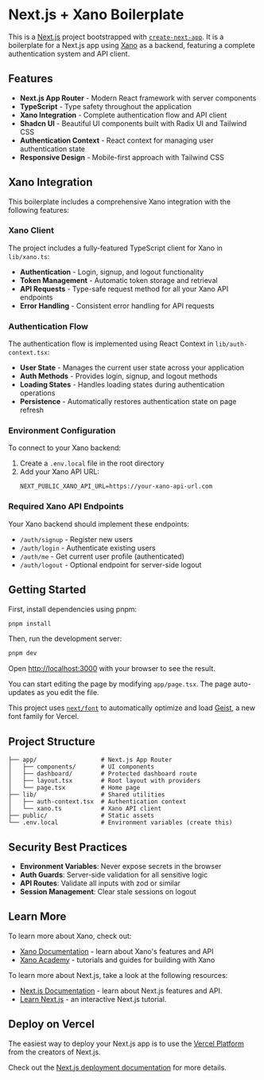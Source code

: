 # Next.js + Xano Boilerplate

This is a [Next.js](https://nextjs.org) project bootstrapped with [`create-next-app`](https://nextjs.org/docs/app/api-reference/cli/create-next-app). It is a boilerplate for a Next.js app using [Xano](https://xano.com) as a backend, featuring a complete authentication system and API client.

## Features

- **Next.js App Router** - Modern React framework with server components
- **TypeScript** - Type safety throughout the application
- **Xano Integration** - Complete authentication flow and API client
- **Shadcn UI** - Beautiful UI components built with Radix UI and Tailwind CSS
- **Authentication Context** - React context for managing user authentication state
- **Responsive Design** - Mobile-first approach with Tailwind CSS

## Xano Integration

This boilerplate includes a comprehensive Xano integration with the following features:

### Xano Client

The project includes a fully-featured TypeScript client for Xano in `lib/xano.ts`:

- **Authentication** - Login, signup, and logout functionality
- **Token Management** - Automatic token storage and retrieval
- **API Requests** - Type-safe request method for all your Xano API endpoints
- **Error Handling** - Consistent error handling for API requests

### Authentication Flow

The authentication flow is implemented using React Context in `lib/auth-context.tsx`:

- **User State** - Manages the current user state across your application
- **Auth Methods** - Provides login, signup, and logout methods
- **Loading States** - Handles loading states during authentication operations
- **Persistence** - Automatically restores authentication state on page refresh

### Environment Configuration

To connect to your Xano backend:

1. Create a `.env.local` file in the root directory
2. Add your Xano API URL:
   ```
   NEXT_PUBLIC_XANO_API_URL=https://your-xano-api-url.com
   ```

### Required Xano API Endpoints

Your Xano backend should implement these endpoints:

- `/auth/signup` - Register new users
- `/auth/login` - Authenticate existing users
- `/auth/me` - Get current user profile (authenticated)
- `/auth/logout` - Optional endpoint for server-side logout

## Getting Started

First, install dependencies using pnpm:

```bash
pnpm install
```

Then, run the development server:

```bash
pnpm dev
```

Open [http://localhost:3000](http://localhost:3000) with your browser to see the result.

You can start editing the page by modifying `app/page.tsx`. The page auto-updates as you edit the file.

This project uses [`next/font`](https://nextjs.org/docs/app/building-your-application/optimizing/fonts) to automatically optimize and load [Geist](https://vercel.com/font), a new font family for Vercel.

## Project Structure

```
├── app/                  # Next.js App Router
│   ├── components/       # UI components
│   ├── dashboard/        # Protected dashboard route
│   ├── layout.tsx        # Root layout with providers
│   └── page.tsx          # Home page
├── lib/                  # Shared utilities
│   ├── auth-context.tsx  # Authentication context
│   └── xano.ts           # Xano API client
├── public/               # Static assets
└── .env.local            # Environment variables (create this)
```

## Security Best Practices

- **Environment Variables**: Never expose secrets in the browser
- **Auth Guards**: Server-side validation for all sensitive logic
- **API Routes**: Validate all inputs with zod or similar
- **Session Management**: Clear stale sessions on logout

## Learn More

To learn more about Xano, check out:

- [Xano Documentation](https://docs.xano.com/) - learn about Xano's features and API
- [Xano Academy](https://xano.com/academy) - tutorials and guides for building with Xano

To learn more about Next.js, take a look at the following resources:

- [Next.js Documentation](https://nextjs.org/docs) - learn about Next.js features and API.
- [Learn Next.js](https://nextjs.org/learn) - an interactive Next.js tutorial.

## Deploy on Vercel

The easiest way to deploy your Next.js app is to use the [Vercel Platform](https://vercel.com/new?utm_medium=default-template&filter=next.js&utm_source=create-next-app&utm_campaign=create-next-app-readme) from the creators of Next.js.

Check out the [Next.js deployment documentation](https://nextjs.org/docs/app/building-your-application/deploying) for more details.
